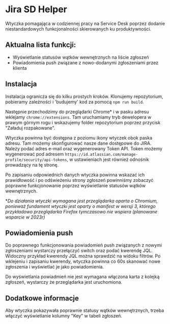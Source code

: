 # Jira SD Helper

Wtyczka pomagająca w codziennej pracy na Service Desk poprzez dodanie niestandardowych funkcjonalności skierowanych ku produktywności.

## Aktualna lista funkcji:
* Wyświetlanie statusów wątków wewnętrznych na liście zgłoszeń
* Powiadomienia push związane z nowo-dodanymi zgłoszeniami przez klienta

## Instalacja

Instalacja ogranicza się do kilku prostych kroków. Klonujemy repozytorium, pobieramy zależności i 'budujemy' kod za pomocą `npm run build`.

Następnie przechodzimy do przeglądarki Chrome* i w pasku adresu wklejamy `chrome://extensions`. Tam uruchamiamy tryb dewelopera w prawym górnym rogu i wskazujemy folder repozytorium poprzez przycisk "Załaduj rozpakowane".

Wtyczka powinna być dostępna z poziomu ikony wtyczek obok paska adresu. Tam możemy skonfigurować nasze dane dostępowe do JIRA. Należy podać adres e-mail oraz wygenerowany Token API. Token możemy wygenerować pod adresem `https://id.atlassian.com/manage-profile/security/api-tokens`, w ustawieniach jest również odnośnik prowadzący na tę stronę.

Po zapisaniu odpowiednich danych wtyczka powinna wskazać ich prawidłowość i po odświeżeniu strony zgłoszeń powinniśmy zobaczyć poprawne funkcjonowanie poprzez wyświetlanie statusów wątków wewnętrznych.

\**Do działania wtyczki wymagana jest przeglądarka oparta o Chromium, ponieważ fundament wtyczki jest oparty o manifest w wersji 3, którego przykładowo przeglądarka Firefox tymczasowo nie wspiera (planowane wsparcie w 2023r)*

## Powiadomienia push

Do poprawnego funkcjonowania powiadomień push związanych z nowymi zgłoszeniami wystarczy przełączyć switch oraz podać kwerendę JQL. Widoczny przykład kwerendy JQL można sprawdzić na widoku filtrów. Po wklejeniu i zapisaniu kwerendy, wtyczka powinna co 60s skanować nowe zgłoszenia i wyświetlać je jako powiadomienia.

 Do wyświetlania powiadmień nie jest wymagana włączona karta z kolejką zgłoszeń, wystarczy że przeglądarka jest uruchomiona.

## Dodatkowe informacje
Aby wtyczka pokazywała poprawnie statusy wątków wewnętrznych, trzeba włączyć wyświetlanie kolumny "Key" w tabeli zgłoszeń.
